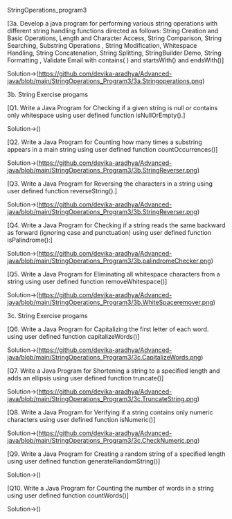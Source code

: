 StringOperations_program3


[3a. Develop a java program for performing various string operations with different string
handling functions directed as follows:
String Creation and Basic Operations, Length and Character Access, String Comparison, String
Searching, Substring Operations , String Modification, Whitespace Handling, String Concatenation,
String Splitting, StringBuilder Demo, String Formatting , Validate Email with contains( ) and
startsWith() and endsWith()]

Solution->(https://github.com/devika-aradhya/Advanced-java/blob/main/StringOperations_Program3/3a.Stringoperations.png)


3b. String Exercise progams


[Q1. Write a Java Program for Checking if a given string is null or contains only whitespace using user
defined function isNullOrEmpty().]


Solution->()



[Q2. Write a Java Program for Counting how many times a substring appears in a main string
using user defined function countOccurrences()]

Solution->(https://github.com/devika-aradhya/Advanced-java/blob/main/StringOperations_Program3/3b.StringReverser.png)



[Q3. Write a Java Program for Reversing the characters in a string using user defined function
reverseString().]


Solution->(https://github.com/devika-aradhya/Advanced-java/blob/main/StringOperations_Program3/3b.StringReverser.png)


[Q4. Write a Java Program for Checking if a string reads the same backward as forward (ignoring case
and punctuation) using user defined function isPalindrome():]


Solution->(https://github.com/devika-aradhya/Advanced-java/blob/main/StringOperations_Program3/3b.palindromeChecker.png)


[Q5. Write a Java Program for Eliminating all whitespace characters from a string using user defined
function removeWhitespace()]

Solution->(https://github.com/devika-aradhya/Advanced-java/blob/main/StringOperations_Program3/3b.WhiteSpaceremover.png)


3c. String Exercise progams


[Q6. Write a Java Program for Capitalizing the first letter of each word. using user defined function
capitalizeWords()]

Solution->(https://github.com/devika-aradhya/Advanced-java/blob/main/StringOperations_Program3/3c.CapitalizeWords.png)



[Q7. Write a Java Program for Shortening a string to a specified length and adds an ellipsis using user
defined function truncate()]

Solution->(https://github.com/devika-aradhya/Advanced-java/blob/main/StringOperations_Program3/3c.TruncateString.png)

[Q8. Write a Java Program for Verifying if a string contains only numeric characters using user defined
function isNumeric()]

Solution->(https://github.com/devika-aradhya/Advanced-java/blob/main/StringOperations_Program3/3c.CheckNumeric.png)


[Q9. Write a Java Program for Creating a random string of a specified length using user defined
function generateRandomString()]

Solution->()



[Q10. Write a Java Program for Counting the number of words in a string using user defined function
countWords()]

Solution->()

